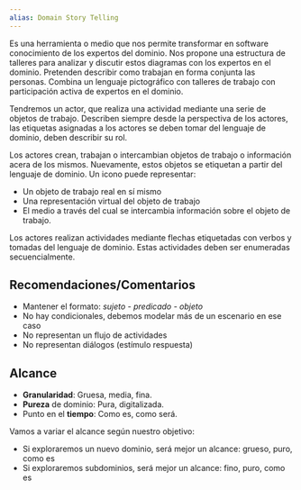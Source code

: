 ```yaml
---
alias: Domain Story Telling
---
```


Es una herramienta o medio que nos permite transformar en software conocimiento de los expertos del dominio. Nos propone una estructura de talleres para analizar y discutir estos diagramas con los expertos en el dominio. Pretenden describir como trabajan en forma conjunta las personas. Combina un lenguaje pictográfico con talleres de trabajo con participación activa de expertos en el dominio.

Tendremos un actor, que realiza una actividad mediante una serie de objetos de trabajo. Describen siempre desde la perspectiva de los actores, las etiquetas asignadas a los actores se deben tomar del lenguaje de dominio, deben describir su rol.

Los actores crean, trabajan o intercambian objetos de trabajo o información acera de los mismos. Nuevamente, estos objetos se etiquetan a partir del lenguaje de dominio. Un icono puede representar:

- Un objeto de trabajo real en sí mismo
- Una representación virtual del objeto de trabajo
- El medio a través del cual se intercambia información sobre el objeto de trabajo.

Los actores realizan actividades mediante flechas etiquetadas con verbos y tomadas del lenguaje de dominio. Estas actividades deben ser enumeradas secuencialmente.

## Recomendaciones/Comentarios

- Mantener el formato: *sujeto - predicado - objeto*
- No hay condicionales, debemos modelar más de un escenario en ese caso
- No representan un flujo de actividades
- No representan diálogos (estímulo respuesta)

## Alcance

- **Granularidad**: Gruesa, media, fina.
- **Pureza** de dominio: Pura, digitalizada.
- Punto en el **tiempo**: Como es, como será.

Vamos a variar el alcance según nuestro objetivo:

- Si exploraremos un nuevo dominio, será mejor un alcance: grueso, puro, como es
- Si exploraremos subdominios, será mejor un alcance: fino, puro, como es
